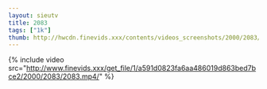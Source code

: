 ```yaml
--- 
layout: sieutv
title: 2083
tags: ["1k"]
thumb: http://hwcdn.finevids.xxx/contents/videos_screenshots/2000/2083/preview.mp4.jpg
---
```

{% include video src="http://www.finevids.xxx/get_file/1/a591d0823fa6aa486019d863bed7bce2/2000/2083/2083.mp4/" %} 
